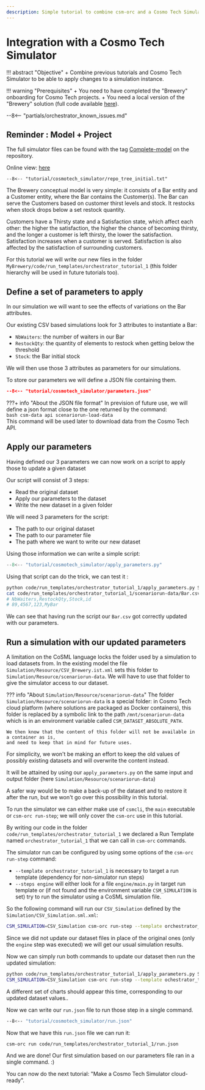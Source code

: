 ```yaml
---
description: Simple tutorial to combine csm-orc and a Cosmo Tech Simulator
---
```

# Integration with a Cosmo Tech Simulator

!!! abstract "Objective"
    + Combine previous tutorials and Cosmo Tech Simulator to be able to apply changes to a simulation instance.

!!! warning "Prerequisites"
    + You need to have completed the "Brewery" onboarding for Cosmo Tech projects.
    + You need a local version of the "Brewery" solution (full code available [here](https://github.com/Cosmo-Tech/onboarding-brewery-solution)).

--8<-- "partials/orchestrator_known_issues.md"

## Reminder : Model + Project

The full simulator files can be found with the tag 
[Complete-model](https://github.com/Cosmo-Tech/onboarding-brewery-solution/releases/tag/Complete-model)
on the repository.

Online view: [here](https://github.com/Cosmo-Tech/onboarding-brewery-solution/blob/Complete-model/ConceptualModel/MyBrewery.csm.xml)

```text title="Project files"
--8<-- "tutorial/cosmotech_simulator/repo_tree_initial.txt"
```

The Brewery conceptual model is very simple: it consists of a Bar entity and a Customer entity, 
where the Bar contains the Customer(s). 
The Bar can serve the Customers based on customer thirst levels and stock. 
It restocks when stock drops below a set restock quantity.

Customers have a Thirsty state and a Satisfaction state, which affect each other: 
the higher the satisfaction, the higher the chance of becoming thirsty, 
and the longer a customer is left thirsty, the lower the satisfaction. 
Satisfaction increases when a customer is served. 
Satisfaction is also affected by the satisfaction of surrounding customers.

For this tutorial we will write our new files in the folder `MyBrewery/code/run_templates/orchestrator_tutorial_1` (this folder hierarchy will be used in future tutorials too).

## Define a set of parameters to apply

In our simulation we will want to see the effects of variations on the Bar attributes.

Our existing CSV based simulations look for 3 attributes to instantiate a Bar:

* `NbWaiters`: the number of waiters in our Bar
* `RestockQty`: the quantity of elements to restock when getting below the threshold
* `Stock`: the Bar initial stock

We will then use those 3 attributes as parameters for our simulations.

To store our parameters we will define a JSON file containing them. 

```json title="code/run_templates/orchestrator_tutorial_1/parameters.json"
--8<-- "tutorial/cosmotech_simulator/parameters.json"
```

???+ info "About the JSON file format"
    In prevision of future use, we will define a json format close to the one returned by the command:  
    ```bash
    csm-data api scenariorun-load-data
    ```  
    This command will be used later to download data from the Cosmo Tech API.

## Apply our parameters

Having defined our 3 parameters we can now work on a script to apply those to update a given dataset

Our script will consist of 3 steps:

- Read the original dataset
- Apply our parameters to the dataset
- Write the new dataset in a given folder

We will need 3 parameters for the script:

- The path to our original dataset
- The path to our parameter file
- The path where we want to write our new dataset

Using those information we can write a simple script:

```python title="code/run_templates/orchestrator_tutorial_1/apply_parameters.py"
--8<-- "tutorial/cosmotech_simulator/apply_parameters.py"
```

Using that script can do the trick, we can test it :

```bash title="Test run of apply_parameters.py"
python code/run_templates/orchestrator_tutorial_1/apply_parameters.py Simulation/Resource/scenariorun-data code/run_templates/orchestrator_tutorial_1/scenariorun-data code/run_templates/orchestrator_tutorial_1/parameters.json
cat code/run_templates/orchestrator_tutorial_1/scenariorun-data/Bar.csv
# NbWaiters,RestockQty,Stock,id
# 89,4567,123,MyBar
```

We can see that having run the script our `Bar.csv` got correctly updated with our parameters.

## Run a simulation with our updated parameters

A limitation on the CoSML language locks the folder used by a simulation to load datasets from. 
In the existing model the file `Simulation/Resource/CSV_Brewery.ist.xml` sets this folder to `Simulation/Resource/scenariorun-data`.
We will have to use that folder to give the simulator access to our dataset.

??? info "About `Simulation/Resource/scenariorun-data`"
    The folder `Simulation/Resource/scenariorun-data` is a special folder:
    in Cosmo Tech cloud platform (where solutions are packaged as Docker containers), 
    this folder is replaced by a symbolic link to the path `/mnt/scenariorun-data` 
    which is in an environment variable called `CSM_DATASET_ABSOLUTE_PATH`.
    
    We then know that the content of this folder will not be available in a container as is, 
    and need to keep that in mind for future uses.

For simplicity, we won't be making an effort to keep the old values of possibly existing datasets and will overwrite the content instead.

It will be attained by using our `apply_parameters.py` on the same input and output folder (here `Simulation/Resource/scenariorun-data`)

A safer way would be to make a back-up of the dataset and to restore it after the run, but we won't go over this possibility in this tutorial.

To run the simulator we can either make use of `csmcli`, the `main` executable or `csm-orc run-step`; we will only cover the `csm-orc` use in this tutorial.

By writing our code in the folder `code/run_templates/orchestrator_tutorial_1` we declared a Run Template named `orchestrator_tutorial_1` that we can call in `csm-orc` commands.

The simulator run can be configured by using some options of the `csm-orc run-step` command:

- `--template orchestrator_tutorial_1` is necessary to target a run template (dependency for non-simulator run steps)
- `--steps engine` will either look for a file `engine/main.py` in target run template or (if not found and the environment variable `CSM_SIMULATION` is set) try to run the simulator using a CoSML simulation file.

So the following command will run our `CSV_Simulation` defined by the `Simulation/CSV_Simulation.sml.xml`:

```bash title="run CSV_Simulation using csm-orc"
CSM_SIMULATION=CSV_Simulation csm-orc run-step --template orchestrator_tutorial_1 --steps engine
```

Since we did not update our dataset files in place of the original ones (only the `engine` step was executed) we will get our usual simulation results.

Now we can simply run both commands to update our dataset then run the updated simulation:

```bash title="Apply parameters and run simulation"
python code/run_templates/orchestrator_tutorial_1/apply_parameters.py Simulation/Resource/scenariorun-data Simulation/Resource/scenariorun-data code/run_templates/orchestrator_tutorial_1/parameters.json
CSM_SIMULATION=CSV_Simulation csm-orc run-step --template ochestrator_tutorial_1 --steps engine 
```

A different set of charts should appear this time, corresponding to our updated dataset values..

Now we can write our `run.json` file to run those step in a single command.

```bash title="core/run_templates/orchestrator_tutorial_1/run.json"
--8<-- "tutorial/cosmotech_simulator/run.json"
```

Now that we have this `run.json` file we can run it:
```bash title="run run.json"
csm-orc run code/run_templates/orchestrator_tutorial_1/run.json
```

And we are done! Our first simulation based on our parameters file ran in a single command. :)

You can now do the next tutorial: "Make a Cosmo Tech Simulator cloud-ready".

